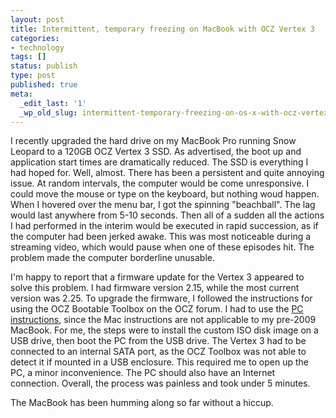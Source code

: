 ```yaml
---
layout: post
title: Intermittent, temporary freezing on MacBook with OCZ Vertex 3
categories:
- technology
tags: []
status: publish
type: post
published: true
meta:
  _edit_last: '1'
  _wp_old_slug: intermittent-temporary-freezing-on-os-x-with-ocz-vertex-3
---
```

I recently upgraded the hard drive on my MacBook Pro running Snow Leopard to a 120GB OCZ Vertex 3 SSD.  As advertised, the boot up and application start times are dramatically reduced.  The SSD is everything I had hoped for. Well, almost.  There has been a persistent and quite annoying issue.  At random intervals, the computer would be come unresponsive.  I could move the mouse or type on the keyboard, but nothing woud happen.  When I hovered over the menu bar, I got the spinning "beachball".  The lag would last anywhere from 5-10 seconds.  Then all of a sudden all the actions I had performed in the interim would be executed in rapid succession, as if the computer had been jerked awake.  This was most noticeable during a streaming video, which would pause when one of these episodes hit.  The problem made the computer borderline unusable.

I'm happy to report that a firmware update for the Vertex 3 appeared to solve this problem.  I had firmware version 2.15, while the most current version was 2.25.   To upgrade the firmware, I followed the instructions for using the OCZ Bootable Toolbox on the OCZ forum. I had to use the [PC instructions](http://www.ocztechnologyforum.com/forum/showthread.php?105168-NEW!!-OCZ-Bootable-Toolbox-PC-Edition-%28REBUILD%29), since the Mac instructions are not applicable to my pre-2009 MacBook.  For me, the steps were to install the custom ISO disk image on a USB drive, then boot the PC from the USB drive.  The Vertex 3 had to be connected to an internal SATA port, as the OCZ Toolbox was not able to detect it if mounted in a USB enclosure.  This required me to open up the PC, a minor inconvenience.  The PC should also have an Internet connection. Overall, the process was painless and took under 5 minutes.

The MacBook has been humming along so far without a hiccup.
